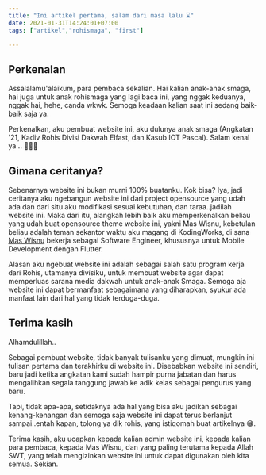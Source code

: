 ```yaml
---
title: "Ini artikel pertama, salam dari masa lalu ⌛"
date: 2021-01-31T14:24:01+07:00
tags: ["artikel","rohismaga", "first"]

---
```

## Perkenalan
Assalalamu'alaikum, para pembaca sekalian. Hai kalian anak-anak smaga, hai juga untuk anak rohismaga yang lagi baca ini, yang nggak keduanya, nggak hai, hehe, canda wkwk. Semoga keadaan kalian saat ini sedang baik-baik saja ya. 

Perkenalkan, aku pembuat website ini, aku dulunya anak smaga (Angkatan '21, Kadiv Rohis Divisi Dakwah Elfast, dan Kasub IOT Pascal). Salam kenal ya .. 🐧🐧🐧

## Gimana ceritanya?

Sebenarnya website ini bukan murni 100% buatanku. Kok bisa? Iya, jadi ceritanya aku ngebangun website ini dari project opensource yang udah ada dan dari situ aku modifikasi sesuai kebutuhan, dan taraa..jadilah website ini. Maka dari itu, alangkah lebih baik aku memperkenalkan beliau yang udah buat opensource theme website ini, yakni Mas Wisnu, kebetulan beliau adalah teman sekantor waktu aku magang di KodingWorks, di sana [Mas Wisnu](https://wisnuwiry.space/about/) bekerja sebagai Software Engineer, khususnya untuk Mobile Development dengan Flutter.

Alasan aku ngebuat website ini adalah sebagai salah satu program kerja dari Rohis, utamanya divisiku, untuk membuat website agar dapat memperluas sarana media dakwah untuk anak-anak Smaga. Semoga aja website ini dapat bermanfaat sebagaimana yang diharapkan, syukur ada manfaat lain dari hal yang tidak terduga-duga.

## Terima kasih

Alhamdulillah..

Sebagai pembuat website, tidak banyak tulisanku yang dimuat, mungkin ini tulisan pertama dan terakhirku di website ini. Disebabkan website ini sendiri, baru jadi ketika angkatan kami sudah hampir purna jabatan dan harus mengalihkan segala tanggung jawab ke adik kelas sebagai pengurus yang baru.

Tapi, tidak apa-apa, setidaknya ada hal yang bisa aku jadikan sebagai kenang-kenangan dan semoga saja website ini dapat terus berlanjut sampai..entah kapan, tolong ya dik rohis, yang istiqomah buat artikelnya 😁.

Terima kasih, aku ucapkan kepada kalian admin website ini, kepada kalian para pembaca, kepada Mas Wisnu, dan yang paling terutama kepada Allah SWT, yang telah mengizinkan website ini untuk dapat digunakan oleh kita semua. Sekian.

